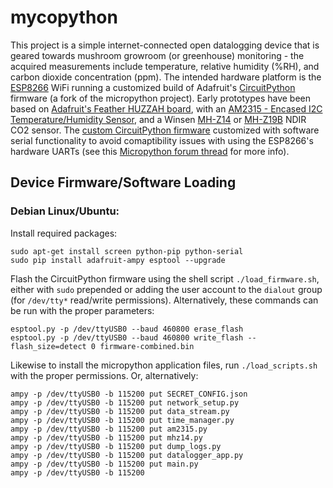 # mycopython
This project is a simple internet-connected open datalogging device that is geared towards mushroom growroom (or greenhouse) monitoring - the acquired measurements include temperature, relative humidity (%RH), and carbon dioxide concentration (ppm). The intended hardware platform is the [ESP8266](https://espressif.com/en/products/hardware/esp8266ex/overview) WiFi running a customized build of Adafruit's [CircuitPython](https://circuitpython.readthedocs.io/en/latest/README.html) firmware (a fork of the micropython project).  Early prototypes have been based on [Adafruit's Feather HUZZAH board](https://www.adafruit.com/product/2821), with an [AM2315 - Encased I2C Temperature/Humidity Sensor](https://www.adafruit.com/products/1293), and a Winsen [MH-Z14](http://www.winsen-sensor.com/products/ndir-co2-sensor/mh-z14.html) or [MH-Z19B](http://www.winsen-sensor.com/products/ndir-co2-sensor/mh-z19b.html) NDIR CO2 sensor.  The [custom CircuitPython firmware](https://github.com/open-eio/circuitpython)  customized with software serial functionality to avoid comaptibility issues with using the ESP8266's hardware UARTs (see this [Micropython forum thread](https://forum.micropython.org/viewtopic.php?t=2204) for more info).

## Device Firmware/Software Loading
### Debian Linux/Ubuntu:
Install required packages:
```
sudo apt-get install screen python-pip python-serial
sudo pip install adafruit-ampy esptool --upgrade
```
Flash the CircuitPython firmware using the shell script `./load_firmware.sh`, either with `sudo` prepended or adding the user account to the `dialout` group (for `/dev/tty*` read/write permissions).  Alternatively, these commands can be run with the proper parameters:
```
esptool.py -p /dev/ttyUSB0 --baud 460800 erase_flash
esptool.py -p /dev/ttyUSB0 --baud 460800 write_flash --flash_size=detect 0 firmware-combined.bin
```
Likewise to install the micropython application files, run `./load_scripts.sh` with the proper permissions. Or, alternatively:
```
ampy -p /dev/ttyUSB0 -b 115200 put SECRET_CONFIG.json
ampy -p /dev/ttyUSB0 -b 115200 put network_setup.py
ampy -p /dev/ttyUSB0 -b 115200 put data_stream.py
ampy -p /dev/ttyUSB0 -b 115200 put time_manager.py
ampy -p /dev/ttyUSB0 -b 115200 put am2315.py
ampy -p /dev/ttyUSB0 -b 115200 put mhz14.py
ampy -p /dev/ttyUSB0 -b 115200 put dump_logs.py
ampy -p /dev/ttyUSB0 -b 115200 put datalogger_app.py
ampy -p /dev/ttyUSB0 -b 115200 put main.py
ampy -p /dev/ttyUSB0 -b 115200
```
